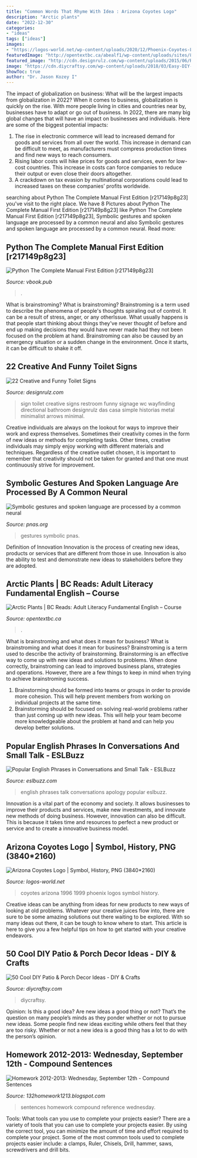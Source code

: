 ```yaml
---
title: "Common Words That Rhyme With Idea : Arizona Coyotes Logo"
description: "Arctic plants"
date: "2022-12-30"
categories:
- "ideas"
tags: ["ideas"]
images:
- "https://logos-world.net/wp-content/uploads/2020/12/Phoenix-Coyotes-Logo-1996-1999.png"
featuredImage: "http://opentextbc.ca/abealf1/wp-content/uploads/sites/83/2015/07/Arctic_Poppy_2001-07-16-1024x843.jpg"
featured_image: "http://cdn.designrulz.com/wp-content/uploads/2015/06/Restroom-sign-designrulz-8.jpg"
image: "https://cdn.diycraftsy.com/wp-content/uploads/2018/03/Easy-DIY-Beef-up-Front-Porch-Columns-Tutorial.jpg"
ShowToc: true
author: "Dr. Jason Kozey I"
---
```



The impact of globalization on business: What will be the largest impacts from globalization in 2022?
When it comes to business, globalization is quickly on the rise. With more people living in cities and countries near by, businesses have to adapt or go out of business. In 2022, there are many big global changes that will have an impact on businesses and individuals. Here are some of the biggest potential impacts: 
1) The rise in electronic commerce will lead to increased demand for goods and services from all over the world. This increase in demand can be difficult to meet, as manufacturers must compress production times and find new ways to reach consumers. 
2) Rising labor costs will hike prices for goods and services, even for low-cost countries. This increase in costs can force companies to reduce their output or even close their doors altogether. 
3) A crackdown on tax evasion by multinational corporations could lead to increased taxes on these companies’ profits worldwide.

	

		
searching about Python The Complete Manual First Edition [r217149p8g23] you've visit to the right place. We have 8 Pictures about Python The Complete Manual First Edition [r217149p8g23] like Python The Complete Manual First Edition [r217149p8g23], Symbolic gestures and spoken language are processed by a common neural and also Symbolic gestures and spoken language are processed by a common neural. Read more:
		
    
## Python The Complete Manual First Edition [r217149p8g23]

<img loading=lazy src="https://vbook.pub/img/crop/300x300/qwy1jl04x3wm.jpg" onerror="this.onerror=null;this.src='https://tse4.mm.bing.net/th?id=OIP.AaOGqqV1glDluGhGpEsxTAAAAA&amp;pid=15.1';" alt="Python The Complete Manual First Edition [r217149p8g23]">

_Source: vbook.pub_

>. 

	

What is brainstroming?
What is brainstroming? Brainstroming is a term used to describe the phenomena of people's thoughts spiraling out of control. It can be a result of stress, anger, or any otherIssue. What usually happens is that people start thinking about things they've never thought of before and end up making decisions they would have never made had they not been focused on the problem at hand. Brainstroming can also be caused by an emergency situation or a sudden change in the environment. Once it starts, it can be difficult to shake it off.

    
## 22 Creative And Funny Toilet Signs

<img loading=lazy src="http://cdn.designrulz.com/wp-content/uploads/2015/06/Restroom-sign-designrulz-8.jpg" onerror="this.onerror=null;this.src='https://tse4.mm.bing.net/th?id=OIP.Ar5_hNW8kX1mVv85dzVm_AHaLD&amp;pid=15.1';" alt="22 Creative and Funny Toilet Signs">

_Source: designrulz.com_

>sign toilet creative signs restroom funny signage wc wayfinding directional bathroom designrulz das casa simple historias metal minimalist arrows minimal. 

	

Creative individuals are always on the lookout for ways to improve their work and express themselves. Sometimes their creativity comes in the form of new ideas or methods for completing tasks. Other times, creative individuals may simply enjoy working with different materials and techniques. Regardless of the creative outlet chosen, it is important to remember that creativity should not be taken for granted and that one must continuously strive for improvement.

    
## Symbolic Gestures And Spoken Language Are Processed By A Common Neural

<img loading=lazy src="http://www.pnas.org/content/pnas/106/49/20664/F1.large.jpg?width=800&amp;height=600&amp;carousel=1" onerror="this.onerror=null;this.src='https://tse2.mm.bing.net/th?id=OIP.DG09hBZgffVx8DLimsrtnAHaJ7&amp;pid=15.1';" alt="Symbolic gestures and spoken language are processed by a common neural">

_Source: pnas.org_

>gestures symbolic pnas. 

	

Definition of Innovation
Innovation is the process of creating new ideas, products or services that are different from those in use. Innovation is also the ability to test and demonstrate new ideas to stakeholders before they are adopted.

    
## Arctic Plants | BC Reads: Adult Literacy Fundamental English – Course

<img loading=lazy src="http://opentextbc.ca/abealf1/wp-content/uploads/sites/83/2015/07/Arctic_Poppy_2001-07-16-1024x843.jpg" onerror="this.onerror=null;this.src='https://tse4.mm.bing.net/th?id=OIP.wtoPn7hI9ZmFbzDRyU5NjQHaGG&amp;pid=15.1';" alt="Arctic Plants | BC Reads: Adult Literacy Fundamental English – Course">

_Source: opentextbc.ca_

>. 

	

What is brainstroming and what does it mean for business?
What is brainstroming and what does it mean for business?
Brainstroming is a term used to describe the activity of brainstorming. Brainstorming is an effective way to come up with new ideas and solutions to problems. When done correctly, brainstroming can lead to improved business plans, strategies and operations. However, there are a few things to keep in mind when trying to achieve brainstroming success.

1) Brainstorming should be formed into teams or groups in order to provide more cohesion. This will help prevent members from working on individual projects at the same time.
2) Brainstorming should be focused on solving real-world problems rather than just coming up with new ideas. This will help your team become more knowledgeable about the problem at hand and can help you develop better solutions.

    
## Popular English Phrases In Conversations And Small Talk - ESLBuzz

<img loading=lazy src="https://www.eslbuzz.com/wp-content/uploads/2017/10/68.4.png" onerror="this.onerror=null;this.src='https://tse4.mm.bing.net/th?id=OIP.5ddEbq3io4nSfJswZs82gwHaLH&amp;pid=15.1';" alt="Popular English Phrases in Conversations and Small Talk - ESLBuzz">

_Source: eslbuzz.com_

>english phrases talk conversations apology popular eslbuzz. 

	

Innovation is a vital part of the economy and society. It allows businesses to improve their products and services, make new investments, and innovate new methods of doing business. However, innovation can also be difficult. This is because it takes time and resources to perfect a new product or service and to create a innovative business model.

    
## Arizona Coyotes Logo | Symbol, History, PNG (3840*2160)

<img loading=lazy src="https://logos-world.net/wp-content/uploads/2020/12/Phoenix-Coyotes-Logo-1996-1999.png" onerror="this.onerror=null;this.src='https://tse3.mm.bing.net/th?id=OIP.EdQMtjvF02LafgUpEsa6gQHaEK&amp;pid=15.1';" alt="Arizona Coyotes Logo | Symbol, History, PNG (3840*2160)">

_Source: logos-world.net_

>coyotes arizona 1996 1999 phoenix logos symbol history. 

	

Creative ideas can be anything from ideas for new products to new ways of looking at old problems. Whatever your creative juices flow into, there are sure to be some amazing solutions out there waiting to be explored. With so many ideas out there, it can be tough to know where to start. This article is here to give you a few helpful tips on how to get started with your creative endeavors.

    
## 50 Cool DIY Patio &amp; Porch Decor Ideas - DIY &amp; Crafts

<img loading=lazy src="https://cdn.diycraftsy.com/wp-content/uploads/2018/03/Easy-DIY-Beef-up-Front-Porch-Columns-Tutorial.jpg" onerror="this.onerror=null;this.src='https://tse4.mm.bing.net/th?id=OIP.tlUxye89CC_2De6iaTZh9gHaNK&amp;pid=15.1';" alt="50 Cool DIY Patio &amp; Porch Decor Ideas - DIY &amp; Crafts">

_Source: diycraftsy.com_

>diycraftsy. 

	

Opinion: Is this a good idea?
Are new ideas a good thing or not? That’s the question on many people’s minds as they ponder whether or not to pursue new ideas. Some people find new ideas exciting while others feel that they are too risky. Whether or not a new idea is a good thing has a lot to do with the person’s opinion.

    
## Homework 2012-2013: Wednesday, September 12th - Compound Sentences

<img loading=lazy src="http://1.bp.blogspot.com/-2_bSuXF1BVs/UFH3ORBKQvI/AAAAAAAAEUk/XtA_dweWRwU/s1600/1.9.jpeg" onerror="this.onerror=null;this.src='https://tse2.mm.bing.net/th?id=OIP.Z0sMcRUXDBfIHZV5VsqZowHaKz&amp;pid=15.1';" alt="Homework 2012-2013: Wednesday, September 12th - Compound Sentences">

_Source: 132homework1213.blogspot.com_

>sentences homework compound reference wednesday. 

	

Tools: What tools can you use to complete your projects easier?
There are a variety of tools that you can use to complete your projects easier. By using the correct tool, you can minimize the amount of time and effort required to complete your project. Some of the most common tools used to complete projects easier include: a clamps, Ruler, Chisels, Drill, hammer, saws, screwdrivers and drill bits.

